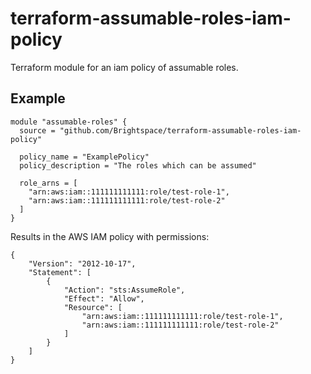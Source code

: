 # terraform-assumable-roles-iam-policy
Terraform module for an iam policy of assumable roles.

## Example

```
module "assumable-roles" {
  source = "github.com/Brightspace/terraform-assumable-roles-iam-policy"

  policy_name = "ExamplePolicy"
  policy_description = "The roles which can be assumed"

  role_arns = [
    "arn:aws:iam::111111111111:role/test-role-1",
    "arn:aws:iam::111111111111:role/test-role-2"
  ]
}
```

Results in the AWS IAM policy with permissions:

```
{
    "Version": "2012-10-17",
    "Statement": [
        {
            "Action": "sts:AssumeRole",
            "Effect": "Allow",
            "Resource": [
                "arn:aws:iam::111111111111:role/test-role-1",
                "arn:aws:iam::111111111111:role/test-role-2"
            ]
        }
    ]
}
```
